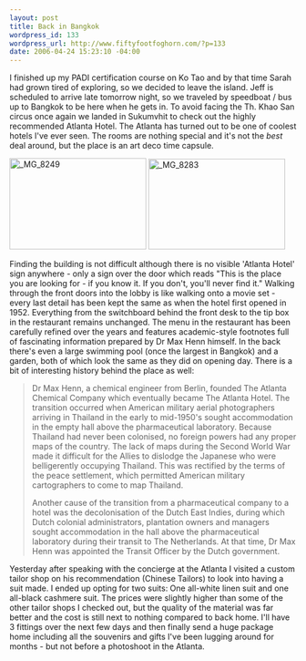 ```yaml
--- 
layout: post
title: Back in Bangkok
wordpress_id: 133
wordpress_url: http://www.fiftyfootfoghorn.com/?p=133
date: 2006-04-24 15:23:10 -04:00
---
```

I finished up my PADI certification course on Ko Tao and by that time Sarah had grown tired of exploring, so we decided to leave the island. Jeff is scheduled to arrive late tomorrow night, so we traveled by speedboat / bus up to Bangkok to be here when he gets in. To avoid facing the Th. Khao San circus once again we landed in Sukumvhit to check out the highly recommended Atlanta Hotel. The Atlanta has turned out to be one of coolest hotels I've ever seen. The rooms are nothing special and it's not the <em>best </em> deal around, but the place is an art deco time capsule.

<a href="http://www.flickr.com/photos/83963013@N00/134637914"><img src="http://static.flickr.com/48/134637914_43751f2086_m.jpg" width="240" height="160" alt="_MG_8249" border="0" /></a> <a href="http://www.flickr.com/photos/83963013@N00/134637917"><img src="http://static.flickr.com/46/134637917_8657dc51de_m.jpg" width="240" height="159" alt="_MG_8283" border="0" /></a>

Finding the building is not difficult although there is no visible 'Atlanta Hotel' sign anywhere - only a sign over the door which reads "This is the place you are looking for - if you know it. If you don't, you'll never find it." Walking through the front doors into the lobby is like walking onto a movie set - every last detail has been kept the same as when the hotel first opened in 1952. Everything from the switchboard behind the front desk to the tip box in the restaurant remains unchanged. The menu in the restaurant has been carefully refined over the years and features academic-style footnotes full of fascinating information prepared by Dr Max Henn himself. In the back there's even a large swimming pool (once the largest in Bangkok) and a garden, both of which look the same as they did on opening day. There is a bit of interesting history behind the place as well:

<blockquote>Dr Max Henn, a chemical engineer from Berlin, founded The Atlanta Chemical Company which eventually became The Atlanta Hotel. The transition occurred when American military aerial photographers arriving in Thailand in the early to mid-1950's sought accommodation in the empty hall above the pharmaceutical laboratory. Because Thailand had never been colonised, no foreign powers had any proper maps of the country. The lack of maps during the Second World War made it difficult for the Allies to dislodge the Japanese who were belligerently occupying Thailand. This was rectified by the terms of the peace settlement, which permitted American military cartographers to come to map Thailand.

Another cause of the transition from a pharmaceutical company to a hotel was the decolonisation of the Dutch East Indies, during which Dutch colonial administrators, plantation owners and managers sought accommodation in the hall above the pharmaceutical laboratory during their transit to The Netherlands. At that time, Dr Max Henn was appointed the Transit Officer by the Dutch government.</blockquote>

Yesterday after speaking with the concierge at the Atlanta I visited a custom tailor shop on his recommendation (Chinese Tailors) to look into having a suit made. I ended up opting for two suits: One all-white linen suit and one all-black cashmere suit. The prices were slightly higher than some of the other tailor shops I checked out, but the quality of the material was far better and the cost is still next to nothing compared to back home. I'll have 3 fittings over the next few days and then finally send a huge package home including all the souvenirs and gifts I've been lugging around for months - but not before a photoshoot in the Atlanta.
